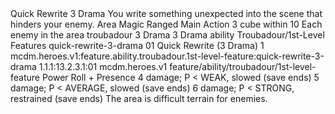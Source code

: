 <ability>
  <name>Quick Rewrite</name>
  <cost>3 Drama</cost>
  <flavor>You write something unexpected into the scene that hinders your enemy.</flavor>
  <keywords>
    <keyword>Area</keyword>
    <keyword>Magic</keyword>
    <keyword>Ranged</keyword>
  </keywords>
  <type>Main Action</type>
  <distance>3 cube within 10</distance>
  <target>Each enemy in the area</target>
  <metadata>
    <class>troubadour</class>
    <cost>3 Drama</cost>
    <cost_amount>3</cost_amount>
    <cost_resource>Drama</cost_resource>
    <feature_type>ability</feature_type>
    <file_dpath>Troubadour/1st-Level Features</file_dpath>
    <item_id>quick-rewrite-3-drama</item_id>
    <item_index>01</item_index>
    <item_name>Quick Rewrite (3 Drama)</item_name>
    <level>1</level>
    <scc>mcdm.heroes.v1:feature.ability.troubadour.1st-level-feature:quick-rewrite-3-drama</scc>
    <scdc>1.1.1:13.2.3.1:01</scdc>
    <source>mcdm.heroes.v1</source>
    <type>feature/ability/troubadour/1st-level-feature</type>
  </metadata>
  <effects>
    <effect type="roll">
      <roll>Power Roll + Presence</roll>
      <t1>4 damage; P &lt; WEAK, slowed (save ends)</t1>
      <t2>5 damage; P &lt; AVERAGE, slowed (save ends)</t2>
      <t3>6 damage; P &lt; STRONG, restrained (save ends)</t3>
    </effect>
    <effect type="mundane">The area is difficult terrain for enemies.</effect>
  </effects>
</ability>

